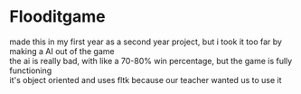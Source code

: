 # Flooditgame
made this in my first year as a second year project, but i took it too far by making a AI out of the game  <br />
the ai is really bad, with like a 70-80% win percentage, but the game is fully functioning <br />
it's object oriented and uses fltk because our teacher wanted us to use it  <br />
